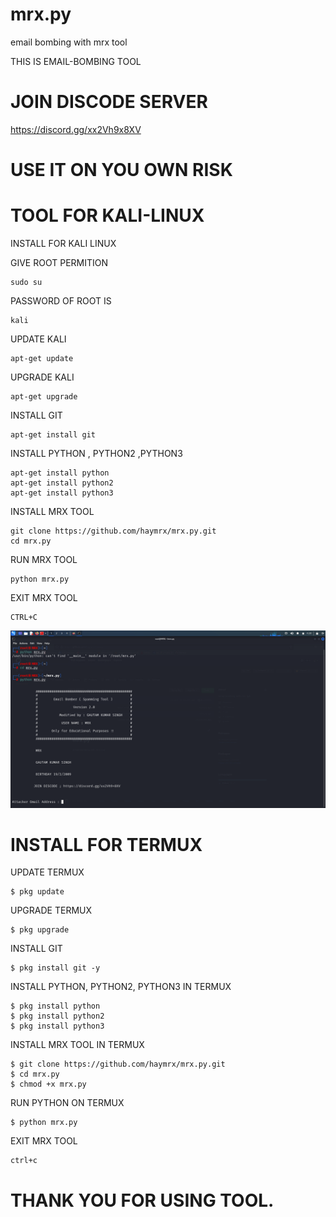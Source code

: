 # mrx.py

email bombing with mrx tool

THIS IS EMAIL-BOMBING TOOL

# JOIN DISCODE SERVER  

https://discord.gg/xx2Vh9x8XV 

# USE IT ON YOU OWN RISK

# TOOL FOR KALI-LINUX

INSTALL FOR KALI LINUX

GIVE ROOT PERMITION

    sudo su
    
PASSWORD OF ROOT IS 
    
    kali
    
UPDATE KALI

    apt-get update 
    
UPGRADE KALI

    apt-get upgrade 
   
INSTALL GIT

    apt-get install git
    
INSTALL PYTHON , PYTHON2 ,PYTHON3

    apt-get install python
    apt-get install python2
    apt-get install python3
    
INSTALL MRX TOOL

    git clone https://github.com/haymrx/mrx.py.git
    cd mrx.py
    
RUN MRX TOOL
    
    python mrx.py 
    
EXIT MRX TOOL

    CTRL+C


![](https://github.com/haymrx/mrx.py/blob/main/Screenshot_2022-05-16_04_20_29.png)

# INSTALL FOR TERMUX

UPDATE TERMUX
    
    $ pkg update
    
UPGRADE TERMUX
    
    $ pkg upgrade
    
INSTALL GIT
    
    $ pkg install git -y
    
INSTALL PYTHON, PYTHON2, PYTHON3 IN TERMUX
    
    $ pkg install python
    $ pkg install python2
    $ pkg install python3
 
INSTALL MRX TOOL IN TERMUX
 
    $ git clone https://github.com/haymrx/mrx.py.git
    $ cd mrx.py
    $ chmod +x mrx.py
    
RUN PYTHON ON TERMUX
    
    $ python mrx.py

EXIT MRX TOOL

    ctrl+c
    
   # THANK YOU FOR USING TOOL.
    
    
    
    
    
    
    
